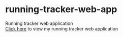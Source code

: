 # running-tracker-web-app
Running tracker web application<br>
[Click here](https://www.runningtracker.ml) to view my running tracker web application
